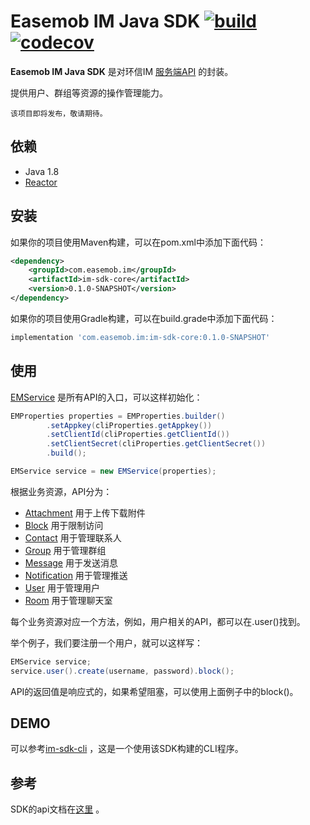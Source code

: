 # Easemob IM Java SDK [![build](https://github.com/easemob/easemob-im-server-sdk/workflows/Build/badge.svg)](https://github.com/easemob/easemob-im-server-sdk/actions) [![codecov](https://codecov.io/gh/easemob/easemob-im-server-sdk/branch/master/graph/badge.svg)](https://codecov.io/gh/easemob/easemob-im-server-sdk)

**Easemob IM Java SDK** 是对环信IM [服务端API](http://docs-im.easemob.com/im/server/ready/intro) 的封装。

提供用户、群组等资源的操作管理能力。

```
该项目即将发布，敬请期待。 
```

## 依赖

- Java 1.8
- [Reactor](https://projectreactor.io) 

## 安装

如果你的项目使用Maven构建，可以在pom.xml中添加下面代码：

``` xml
<dependency>
    <groupId>com.easemob.im</groupId>
    <artifactId>im-sdk-core</artifactId>
    <version>0.1.0-SNAPSHOT</version>
</dependency>
```

如果你的项目使用Gradle构建，可以在build.grade中添加下面代码：

``` gradle
implementation 'com.easemob.im:im-sdk-core:0.1.0-SNAPSHOT'
```

## 使用

[EMService](https://easemob.github.io/easemob-im-server-sdk/com/easemob/im/server/EMService.html) 是所有API的入口，可以这样初始化：

``` java
EMProperties properties = EMProperties.builder()
        .setAppkey(cliProperties.getAppkey())
        .setClientId(cliProperties.getClientId())
        .setClientSecret(cliProperties.getClientSecret())
        .build();

EMService service = new EMService(properties);
```

根据业务资源，API分为：

- [Attachment](https://easemob.github.io/easemob-im-server-sdk/com/easemob/im/server/api/attachment/AttachmentApi.html)
  用于上传下载附件
- [Block](https://easemob.github.io/easemob-im-server-sdk/com/easemob/im/server/api/block/BlockApi.html)
  用于限制访问
- [Contact](https://easemob.github.io/easemob-im-server-sdk/com/easemob/im/server/api/contact/ContactApi.html)
  用于管理联系人
- [Group](https://easemob.github.io/easemob-im-server-sdk/com/easemob/im/server/api/group/GroupApi.html)
  用于管理群组
- [Message](https://easemob.github.io/easemob-im-server-sdk/com/easemob/im/server/api/message/MessageApi.html)
  用于发送消息
- [Notification](https://easemob.github.io/easemob-im-server-sdk/com/easemob/im/server/api/notification/NotificationApi.html)
  用于管理推送
- [User](https://easemob.github.io/easemob-im-server-sdk/com/easemob/im/server/api/user/UserApi.html)
  用于管理用户
- [Room](https://easemob.github.io/easemob-im-server-sdk/com/easemob/im/server/api/room/RoomApi.html)
  用于管理聊天室

每个业务资源对应一个方法，例如，用户相关的API，都可以在.user()找到。

举个例子，我们要注册一个用户，就可以这样写：

``` java
EMService service;
service.user().create(username, password).block();
```

API的返回值是响应式的，如果希望阻塞，可以使用上面例子中的block()。

## DEMO

可以参考[im-sdk-cli](https://github.com/easemob/easemob-im-server-sdk/tree/master/im-sdk-cli) ，这是一个使用该SDK构建的CLI程序。

## 参考

SDK的api文档在[这里](https://easemob.github.io/easemob-im-server-sdk/) 。


